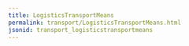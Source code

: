 ```yaml
---
title: LogisticsTransportMeans
permalink: transport/LogisticsTransportMeans.html
jsonid: transport_logisticstransportmeans
---
```

